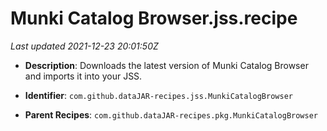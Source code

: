 # Munki Catalog Browser.jss.recipe

_Last updated 2021-12-23 20:01:50Z_

- **Description**: Downloads the latest version of Munki Catalog Browser and imports it into your JSS.

- **Identifier**: `com.github.dataJAR-recipes.jss.MunkiCatalogBrowser`

- **Parent Recipes**: `com.github.dataJAR-recipes.pkg.MunkiCatalogBrowser`
